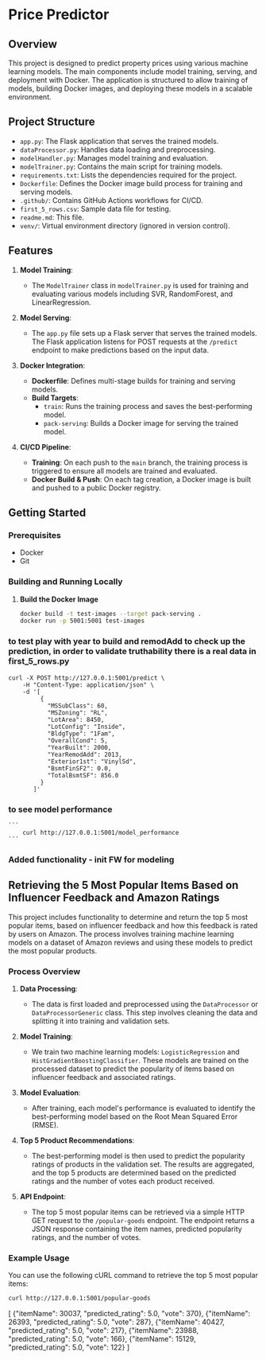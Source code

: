 # Price Predictor

## Overview

This project is designed to predict property prices using various machine learning models. The main components include model training, serving, and deployment with Docker. The application is structured to allow training of models, building Docker images, and deploying these models in a scalable environment.

## Project Structure

- `app.py`: The Flask application that serves the trained models.
- `dataProcessor.py`: Handles data loading and preprocessing.
- `modelHandler.py`: Manages model training and evaluation.
- `modelTrainer.py`: Contains the main script for training models.
- `requirements.txt`: Lists the dependencies required for the project.
- `Dockerfile`: Defines the Docker image build process for training and serving models.
- `.github/`: Contains GitHub Actions workflows for CI/CD.
- `first_5_rows.csv`: Sample data file for testing.
- `readme.md`: This file.
- `venv/`: Virtual environment directory (ignored in version control).

## Features

1. **Model Training**: 
   - The `ModelTrainer` class in `modelTrainer.py` is used for training and evaluating various models including SVR, RandomForest, and LinearRegression.

2. **Model Serving**:
   - The `app.py` file sets up a Flask server that serves the trained models. The Flask application listens for POST requests at the `/predict` endpoint to make predictions based on the input data.

3. **Docker Integration**:
   - **Dockerfile**: Defines multi-stage builds for training and serving models.
   - **Build Targets**:
     - `train`: Runs the training process and saves the best-performing model.
     - `pack-serving`: Builds a Docker image for serving the trained model.

4. **CI/CD Pipeline**:
   - **Training**: On each push to the `main` branch, the training process is triggered to ensure all models are trained and evaluated.
   - **Docker Build & Push**: On each tag creation, a Docker image is built and pushed to a public Docker registry.

## Getting Started

### Prerequisites

- Docker
- Git

### Building and Running Locally

1. **Build the Docker Image**

   ```bash
   docker build -t test-images --target pack-serving .
   docker run -p 5001:5001 test-images
    ```
   
### to test play with year to build and remodAdd to check up the prediction, in order to validate truthability there is a real data in first_5_rows.py
```
curl -X POST http://127.0.0.1:5001/predict \
    -H "Content-Type: application/json" \
    -d '[
         {
           "MSSubClass": 60,
           "MSZoning": "RL",
           "LotArea": 8450,
           "LotConfig": "Inside",
           "BldgType": "1Fam",
           "OverallCond": 5,
           "YearBuilt": 2000,
           "YearRemodAdd": 2013,
           "Exterior1st": "VinylSd",
           "BsmtFinSF2": 0.0,
           "TotalBsmtSF": 856.0
         }
       ]'

```
### to see model performance

    ``` 
        curl http://127.0.0.1:5001/model_performance
    ```


### Added functionality - init FW for modeling
## Retrieving the 5 Most Popular Items Based on Influencer Feedback and Amazon Ratings

This project includes functionality to determine and return the top 5 most popular items, based on influencer feedback and how this feedback is rated by users on Amazon. The process involves training machine learning models on a dataset of Amazon reviews and using these models to predict the most popular products.

### Process Overview

1. **Data Processing**:
   - The data is first loaded and preprocessed using the `DataProcessor` or `DataProcessorGeneric` class. This step involves cleaning the data and splitting it into training and validation sets.

2. **Model Training**:
   - We train two machine learning models: `LogisticRegression` and `HistGradientBoostingClassifier`. These models are trained on the processed dataset to predict the popularity of items based on influencer feedback and associated ratings.

3. **Model Evaluation**:
   - After training, each model's performance is evaluated to identify the best-performing model based on the Root Mean Squared Error (RMSE).

4. **Top 5 Product Recommendations**:
   - The best-performing model is then used to predict the popularity ratings of products in the validation set. The results are aggregated, and the top 5 products are determined based on the predicted ratings and the number of votes each product received.

5. **API Endpoint**:
   - The top 5 most popular items can be retrieved via a simple HTTP GET request to the `/popular-goods` endpoint. The endpoint returns a JSON response containing the item names, predicted popularity ratings, and the number of votes.

### Example Usage

You can use the following cURL command to retrieve the top 5 most popular items:

```bash
curl http://127.0.0.1:5001/popular-goods
```

[
  {"itemName": 30037, "predicted_rating": 5.0, "vote": 370},
  {"itemName": 26393, "predicted_rating": 5.0, "vote": 287},
  {"itemName": 40427, "predicted_rating": 5.0, "vote": 217},
  {"itemName": 23988, "predicted_rating": 5.0, "vote": 166},
  {"itemName": 15129, "predicted_rating": 5.0, "vote": 122}
]
